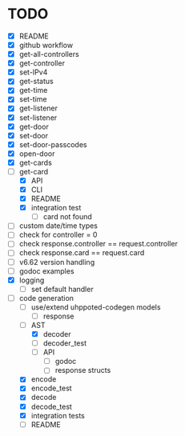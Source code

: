 # TODO

- [x] README
- [x] github workflow
- [x] get-all-controllers
- [x] get-controller
- [x] set-IPv4
- [x] get-status
- [x] get-time
- [x] set-time
- [x] get-listener
- [x] set-listener
- [x] get-door
- [x] set-door
- [x] set-door-passcodes
- [x] open-door
- [x] get-cards
- [ ] get-card
   - [x] API
   - [x] CLI
   - [x] README
   - [x] integration test
       - [ ] card not found

- [ ] custom date/time types
- [ ] check for controller = 0
- [ ] check response.controller == request.controller
- [ ] check response.card == request.card
- [ ] v6.62 version handling
- [ ] godoc examples
- [x] logging
    - [ ] set default handler

- [ ] code generation
   - [ ] use/extend uhppoted-codegen models
      - [ ] response

   - [ ] AST
      - [x] decoder
      - [ ] decoder_test
      - [ ] API
         - [ ] godoc
         - [ ] response structs
   - [x] encode
   - [x] encode_test
   - [x] decode
   - [x] decode_test
   - [x] integration tests
   - [ ] README
